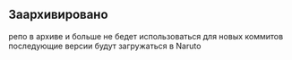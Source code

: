 ## Заархивировано
репо в архиве и больше не бедет использоваться для новых коммитов
последующие версии будут загружаться в Naruto
